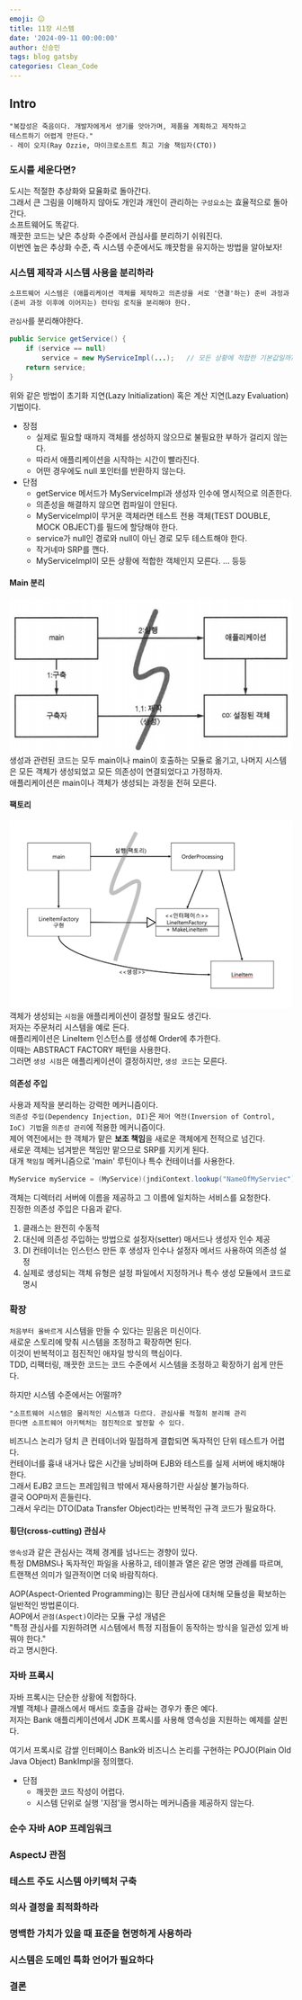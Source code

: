 ```yaml
---
emoji: 😐
title: 11장 시스템
date: '2024-09-11 00:00:00'
author: 신승민
tags: blog gatsby 
categories: Clean_Code
---
```


## Intro
```
"복잡성은 죽음이다. 개발자에게서 생기를 앗아가며, 제품을 계획하고 제작하고
테스트하기 어렵게 만든다."
- 레이 오지(Ray Ozzie, 마이크로소프트 최고 기술 책임자(CTO))
```
### 도시를 세운다면?
도시는 적절한 추상화와 묘율화로 돌아간다.  
그래서 큰 그림을 이해하지 않아도 개인과 개인이 관리하는 `구성요소`는 효율적으로 돌아간다.  
소프트웨어도 똑같다.  
깨끗한 코드는 낮은 추상화 수준에서 관심사를 분리하기 쉬워진다.  
이번엔 높은 추상화 수준, 즉 시스템 수준에서도 꺠끗함을 유지하는 방법을 알아보자!

### 시스템 제작과 시스템 사용을 분리하라
```
소프트웨어 시스템은 (애플리케이션 객체를 제작하고 의존성을 서로 '연결'하는) 준비 과정과
(준비 과정 이후에 이어지는) 런타임 로직을 분리해야 한다.
```
`관심사`를 분리해야한다.  
```java
public Service getService() {
    if (service == null)
        service = new MyServiceImpl(...);   // 모든 상황에 적합한 기본값일까?
    return service;
}
```
위와 같은 방법이 초기화 지연(Lazy Initialization) 혹은 계산 지연(Lazy Evaluation) 기법이다.  
* 장점  
    * 실제로 필요할 때까지 객체를 생성하지 않으므로 불필요한 부하가 걸리지 않는다.  
    * 따라서 애플리케이션을 시작하는 시간이 빨라진다.  
    * 어떤 경우에도 null 포인터를 반환하지 않는다.
* 단점  
    * getService 메서드가 MyServiceImpl과 생성자 인수에 명시적으로 의존한다.
    * 의존성을 해결하지 않으면 컴파일이 안된다.
    * MyServiceImpl이 무거운 객체라면 테스트 전용 객체(TEST DOUBLE, MOCK OBJECT)를 필드에 할당해야 한다.
    * service가 null인 경로와 null이 아닌 경로 모두 테스트해야 한다.
    * 작거네마 SRP를 깬다.
    * MyServiceImpl이 모든 상황에 적합한 객체인지 모른다.
    ... 등등

#### Main 분리
![](img1.png)  
생성과 관련된 코드는 모두 main이나 main이 호출하는 모듈로 옮기고,
나머지 시스템은 모든 객체가 생성되었고 모든 의존성이 연결되었다고 가정하자.  
애플리케이션은 main이나 객체가 생성되는 과정을 전혀 모른다.  
#### 팩토리
![](img2.png)  
객체가 생성되는 `시점`을 애플리케이션이 결정할 필요도 생긴다.  
저자는 주문처리 시스템을 예로 든다.  
애플리케이션은 LineItem 인스턴스를 생성해 Order에 추가한다.  
이때는 ABSTRACT FACTORY 패턴을 사용한다.  
그러면 `생성 시점`은 애플리케이션이 결정하지만, `생성 코드`는 모른다.

#### 의존성 주입
사용과 제작을 분리하는 강력한 메커니즘이다.  
`의존성 주입(Dependency Injection, DI)`은 `제어 역전(Inversion of Control, IoC) 기법`을 `의존성 관리`에 적용한 메커니즘이다.  
제어 역전에서는 한 객체가 맡은 **보조 책임**을 새로운 객체에게 전적으로 넘긴다.  
새로운 객체는 넘겨받은 책임만 맡으므로 SRP를 지키게 된다.  
대개 `책임질` 메커니즘으로 'main' 루틴이나 특수 컨테이너를 사용한다.  
  
```java
MyService myService = (MyService)(jndiContext.lookup("NameOfMyServiec"));
```
객체는 디렉터리 서버에 이름을 제공하고 그 이름에 일치하는 서비스를 요청한다.  
진정한 의존성 주입은 다음과 같다.  
1. 클래스는 완전히 수동적
2. 대신에 의존성 주입하는 방법으로 설정자(setter) 매서드나 생성자 인수 제공
3. DI 컨테이너는 인스턴스 만든 후 생성자 인수나 설정자 메서드 사용하여 의존성 설정
4. 실제로 생성되는 객체 유형은 설정 파일에서 지정하거나 특수 생성 모듈에서 코드로 명시

### 확장
`처음부터 올바르게` 시스템을 만들 수 있다는 믿음은 미신이다.  
새로운 스토리에 맞춰 시스템을 조정하고 확장하면 된다.  
이것이 반복적이고 점진적인 애자일 방식의 핵심이다.  
TDD, 리팩터링, 깨끗한 코드는 코드 수준에서 시스템을 조정하고 확장하기 쉽게 만든다.  
  
하지만 시스템 수준에서는 어떨까?  
```
"소프트웨어 시스템은 물리적인 시스템과 다르다. 관심사를 적절히 분리해 관리
한다면 소프트웨어 아키텍처는 점진적으로 발전할 수 있다.
```
비즈니스 논리가 덩치 큰 컨테이너와 밀접하게 결합되면 독자적인 단위 테스트가 어렵다.  
컨테이너를 흉내 내거나 많은 시간을 낭비하며 EJB와 테스트를 실제 서버에 배치해야 한다.  
그래서 EJB2 코드는 프레임워크 밖에서 재사용하기란 사실상 불가능하다.  
결국 OOP마저 흔들린다.  
그래서 우리는 DTO(Data Transfer Object)라는 반복적인 규격 코드가 필요하다.  

#### 횡단(cross-cutting) 관심사
`영속성`과 같은 관심사는 객체 경계를 넘나드는 경향이 있다.  
특정 DMBMS나 독자적인 파일을 사용하고, 테이블과 열은 같은 명명 관례를 따르며,  
트랜잭션 의미가 일관적이면 더욱 바람직하다.  
  
AOP(Aspect-Oriented Programming)는 횡단 관심사에 대처해 모듈성을 확보하는 일반적인 방법론이다.  
AOP에서 `관점(Aspect)`이라는 모듈 구성 개념은  
"특정 관심사를 지원하려면 시스템에서 특정 지점들이 동작하는 방식을 일관성 있게 바꿔야 한다."  
라고 명시한다.  

### 자바 프록시
자바 프록시는 단순한 상황에 적합하다.  
개별 객체나 클래스에서 매서드 호출을 감싸는 경우가 좋은 예다.  
저자는 Bank 애플리케이션에서 JDK 프록시를 사용해 영속성을 지원하는 예제를 살핀다.  
  
여기서 프록시로 감쌀 인터페이스 Bank와 비즈니스 논리를 구현하는 POJO(Plain Old Java Object) BankImpl을 정의했다.  
* 단점  
    * 깨끗한 코드 작성이 어렵다.  
    * 시스템 단위로 실행 '지점'을 명시하는 메커니즘을 제공하지 않는다.

### 순수 자바 AOP 프레임워크

### AspectJ 관점

### 테스트 주도 시스템 아키텍처 구축

### 의사 결정을 최적화하라

### 명백한 가치가 있을 때 표준을 현명하게 사용하라

### 시스템은 도메인 특화 언어가 필요하다

### 결론

```toc

```